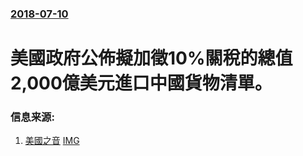 ### [2018-07-10](/news/2018/07/10/index.md)

##### 
# 美國政府公佈擬加徵10%關稅的總值2,000億美元進口中國貨物清單。 




### 信息来源:

1. [美國之音](https://www.voachinese.com/a/tariff-20180710/4477633.html) [IMG](https://gdb.voanews.com/FE5ED2BB-058D-437B-AE8D-8C297677BCD1_w1200_r1_s.jpg)
